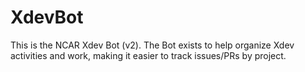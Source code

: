 XdevBot
=======

This is the NCAR Xdev Bot (v2).  The Bot exists to help organize Xdev activities and
work, making it easier to track issues/PRs by project.
